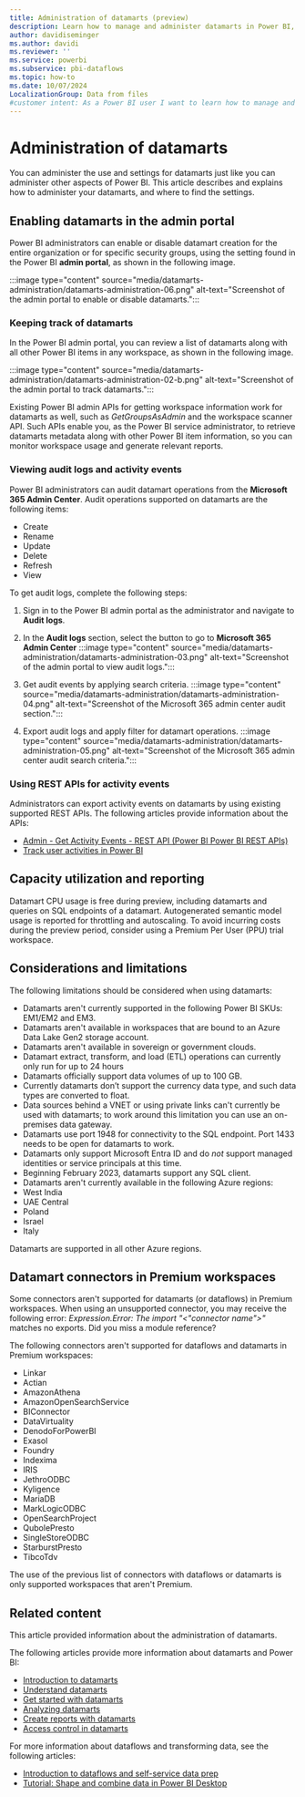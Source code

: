 ```yaml
---
title: Administration of datamarts (preview)
description: Learn how to manage and administer datamarts in Power BI, including enabling datamarts, tracking usage, viewing audit logs, and understanding limitations.
author: davidiseminger
ms.author: davidi
ms.reviewer: ''
ms.service: powerbi
ms.subservice: pbi-dataflows
ms.topic: how-to
ms.date: 10/07/2024
LocalizationGroup: Data from files
#customer intent: As a Power BI user I want to learn how to manage and administer datamarts in Power BI.
---
```


# Administration of datamarts

You can administer the use and settings for datamarts just like you can administer other aspects of Power BI. This article describes and explains how to administer your datamarts, and where to find the settings.

## Enabling datamarts in the admin portal

Power BI administrators can enable or disable datamart creation for the entire organization or for specific security groups, using the setting found in the Power BI **admin portal**, as shown in the following image.

:::image type="content" source="media/datamarts-administration/datamarts-administration-06.png" alt-text="Screenshot of the admin portal to enable or disable datamarts.":::

### Keeping track of datamarts

In the Power BI admin portal, you can review a list of datamarts along with all other Power BI items in any workspace, as shown in the following image.

:::image type="content" source="media/datamarts-administration/datamarts-administration-02-b.png" alt-text="Screenshot of the admin portal to track datamarts.":::

Existing Power BI admin APIs for getting workspace information work for datamarts as well, such as *GetGroupsAsAdmin* and the workspace scanner API. Such APIs enable you, as the Power BI service administrator, to retrieve datamarts metadata along with other Power BI item information, so you can monitor workspace usage and generate relevant reports.

### Viewing audit logs and activity events

Power BI administrators can audit datamart operations from the **Microsoft 365 Admin Center**. Audit operations supported on datamarts are the following items:

* Create
* Rename
* Update
* Delete
* Refresh
* View

To get audit logs, complete the following steps:

1. Sign in to the Power BI admin portal as the administrator and navigate to **Audit logs**.
2. In the **Audit logs** section, select the button to go to **Microsoft 365 Admin Center**
    :::image type="content" source="media/datamarts-administration/datamarts-administration-03.png" alt-text="Screenshot of the admin portal to view audit logs.":::
3. Get audit events by applying search criteria.
    :::image type="content" source="media/datamarts-administration/datamarts-administration-04.png" alt-text="Screenshot of the Microsoft 365 admin center audit section.":::

4. Export audit logs and apply filter for datamart operations.
    :::image type="content" source="media/datamarts-administration/datamarts-administration-05.png" alt-text="Screenshot of the Microsoft 365 admin center audit search criteria.":::

### Using REST APIs for activity events

Administrators can export activity events on datamarts by using existing supported REST APIs. The following articles provide information about the APIs:

* [Admin - Get Activity Events - REST API (Power BI Power BI REST APIs)](/rest/api/power-bi/admin/get-activity-events)
* [Track user activities in Power BI](/power-bi/admin/service-admin-auditing)

## Capacity utilization and reporting 

Datamart CPU usage is free during preview, including datamarts and queries on SQL endpoints of a datamart. Autogenerated semantic model usage is reported for throttling and autoscaling. To avoid incurring costs during the preview period, consider using a Premium Per User (PPU) trial workspace.

## Considerations and limitations

The following limitations should be considered when using datamarts:

* Datamarts aren't currently supported in the following Power BI SKUs: EM1/EM2 and EM3.
* Datamarts aren't available in workspaces that are bound to an Azure Data Lake Gen2 storage account.
* Datamarts aren't available in sovereign or government clouds.
* Datamart extract, transform, and load (ETL) operations can currently only run for up to 24 hours
* Datamarts officially support data volumes of up to 100 GB.
* Currently datamarts don’t support the currency data type, and such data types are converted to float.
* Data sources behind a VNET or using private links can't currently be used with datamarts; to work around this limitation you can use an on-premises data gateway.
* Datamarts use port 1948 for connectivity to the SQL endpoint. Port 1433 needs to be open for datamarts to work.
* Datamarts only support Microsoft Entra ID and do *not* support managed identities or service principals at this time.
* Beginning February 2023, datamarts support any SQL client.
* Datamarts aren't currently available in the following Azure regions:
* West India
* UAE Central
* Poland
* Israel
* Italy

Datamarts are supported in all other Azure regions.

## Datamart connectors in Premium workspaces

Some connectors aren't supported for datamarts (or dataflows) in Premium workspaces. When using an unsupported connector, you may receive the following error: *Expression.Error: The import "<"connector name">"* matches no exports. Did you miss a module reference?

The following connectors aren't supported for dataflows and datamarts in Premium workspaces:

* Linkar
* Actian
* AmazonAthena
* AmazonOpenSearchService
* BIConnector
* DataVirtuality
* DenodoForPowerBI
* Exasol
* Foundry
* Indexima
* IRIS
* JethroODBC
* Kyligence
* MariaDB
* MarkLogicODBC
* OpenSearchProject
* QubolePresto
* SingleStoreODBC
* StarburstPresto
* TibcoTdv

The use of the previous list of connectors with dataflows or datamarts is only supported workspaces that aren't Premium.

## Related content

This article provided information about the administration of datamarts.

The following articles provide more information about datamarts and Power BI:

* [Introduction to datamarts](datamarts-overview.md)
* [Understand datamarts](datamarts-understand.md)
* [Get started with datamarts](datamarts-get-started.md)
* [Analyzing datamarts](datamarts-analyze.md)
* [Create reports with datamarts](datamarts-create-reports.md)
* [Access control in datamarts](datamarts-access-control.md)

For more information about dataflows and transforming data, see the following articles:

* [Introduction to dataflows and self-service data prep](../dataflows/dataflows-introduction-self-service.md)
* [Tutorial: Shape and combine data in Power BI Desktop](../../connect-data/desktop-shape-and-combine-data.md)
